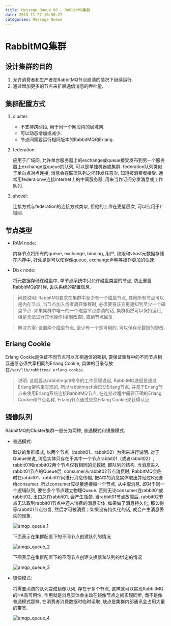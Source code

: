 ```yaml
---
title: Message Queue 08 - RabbitMQ集群
date: 2018-11-27 10:50:27
categories: Message Queue
---
```

# RabbitMQ集群

<!--more-->

## 设计集群的目的

1. 允许消费者和生产者在RabbitMQ节点崩溃的情况下继续运行.
2. 通过增加更多的节点来扩展通信消息的吞吐量.

## 集群配置方式

1. cluster:
    - 不支持跨网段, 用于同一个网段内的局域网.
    - 可以动态增加或减少.
    - 节点间需要运行相同版本的RabbitMQ和Erlang.

2. federation:

    应用于广域网, 允许单台服务器上的exchange或queue接受发布到另一个服务器上exchange或queue的队列, 可以是单独机器或集群. federation队列类似于单向点对点连接, 消息会在联盟队列之间转发任意次, 知道被消费者接受. 通常用federaion来连接internet上的中间服务器, 用来当作订阅分发消息或工作队列.

3. shovel:

    连接方式与federation的连接方式类似, 但他的工作在更低层次, 可以应用于广域网.

## 节点类型

- RAM node:

    内存节点将所有的queue, exchange, binding, 用户, 权限和vhost元数据存储在内存中, 好处是是可以使得像queue, exchange声明等操作更加的快速.

- Disk node:

    将元数据存储在磁盘中, 单节点系统中只允许磁盘类型的节点, 防止重启RabbitMQ的时候, 丢失系统的配置信息.

> 问题说明: RabbitMQ要求在集群中至少有一个磁盘节点, 其他所有节点可以是内存节点, 当节点加入或者离开集群时, 必须要将该变更通知到至少一个磁盘节点. 如果集群中唯一的一个磁盘节点崩溃的话, 集群仍然可以保持运行, 但是无法进行其他操作(增删改查), 直到节点回复.

> 解决方案: 设置两个磁盘节点, 至少有一个是可用的, 可以保存元数据的更改.

## Erlang Cookie

Erlang Cookie是保证不同节点可以互相通信的密钥, 要保证集群中的不同节点相互通信必须共享相同的Erlang Cookie, 具体的目录存放在`/var/lib/rabbitmq/.erlang.cookie`.

> 说明: 这就要从rabbitmqctl命令的工作原理说起, RabbitMQ底层是通过Erlang架构来实现的, 所以rabbitmqctl会启动Erlang节点, 并基于Erlang节点来使用Erlang系统连接RabbitMQ节点, 在连接过程中需要正确的Erlang Cookie和节点名称, Erlang节点通过交换Erlang Cookie来获得认证.


## 镜像队列

RabbitMQ的Cluster集群一般分为两种, 普通模式和镜像模式.

- 普通模式:

    默认的集群模式, 以两个节点（rabbit01、rabbit02）为例来进行说明. 对于Queue来说, 消息实体只存在于其中一个节点rabbit01（或者rabbit02）, rabbit01和rabbit02两个节点仅有相同的元数据, 即队列的结构. 当消息进入rabbit01节点的Queue后, consumer从rabbit02节点消费时, RabbitMQ会临时在rabbit01、rabbit02间进行消息传输, 把A中的消息实体取出并经过B发送给consumer. 所以consumer应尽量连接每一个节点, 从中取消息. 即对于同一个逻辑队列, 要在多个节点建立物理Queue. 否则无论consumer连rabbit01或rabbit02, 出口总在rabbit01, 会产生瓶颈. 当rabbit01节点故障后, rabbit02节点无法取到rabbit01节点中还未消费的消息实体. 如果做了消息持久化, 那么得等rabbit01节点恢复, 然后才可被消费；如果没有持久化的话, 就会产生消息丢失的现象.

    ![amqp_queue_1](https://res.cloudinary.com/dpe4i978o/image/upload/v1543288962/mq/amqp_queue_1.png)

    下面表示在集群配置下的不同节点创建队列的情况

    ![amqp_queue_2](https://res.cloudinary.com/dpe4i978o/image/upload/v1543288962/mq/amqp_queue_2.png)
    
    下图表示在集群配置下的不同节点创建交换器和队列的绑定的情况
    
    ![amqp_queue_3](https://res.cloudinary.com/dpe4i978o/image/upload/v1543288962/mq/amqp_queue_3.png)

- 镜像模式:

    将需要消费的队列变成镜像队列, 存在于多个节点, 这样就可以实现RabbitMQ的HA高可用性. 作用就是消息实体会主动在镜像节点之间实现同步, 而不是像普通模式那样, 在消费者消费数据时临时读取. 缺点是集群内部通讯会占用大量的带宽.

    ![amqp_queue_4](https://res.cloudinary.com/dpe4i978o/image/upload/v1543288962/mq/amqp_queue_4.png)